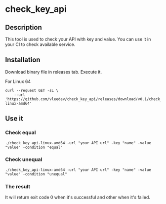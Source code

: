 # check_key_api
## Description
This tool is used to check your API with key and value. You can use it in your CI to check available service.
## Installation
Download binary file in releases tab. Execute it.

For Linux 64
    
    curl --request GET -sL \
        --url 'https://github.com/vleedev/check_key_api/releases/download/v0.1/check_key_api-linux-amd64'
        
## Use it
### Check equal
    ./check_key_api-linux-amd64 -url "your API url" -key "name" -value "value" -condition "equal"
### Check unequal
    ./check_key_api-linux-amd64 -url "your API url" -key "name" -value "value" -condition "unequal"
### The result
It will return exit code 0 when it's successful and other when it's failed.
